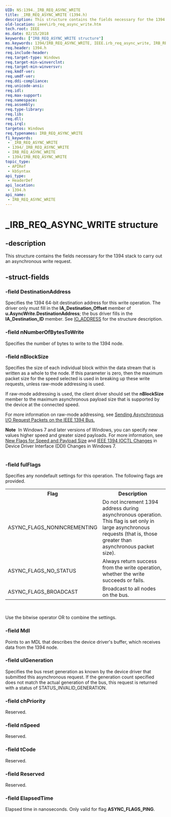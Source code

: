 ```yaml
---
UID: NS:1394._IRB_REQ_ASYNC_WRITE
title: _IRB_REQ_ASYNC_WRITE (1394.h)
description: This structure contains the fields necessary for the 1394 stack to carry out an asynchronous write request.
old-location: ieee\irb_req_async_write.htm
tech.root: IEEE
ms.date: 02/15/2018
keywords: ["IRB_REQ_ASYNC_WRITE structure"]
ms.keywords: 1394/IRB_REQ_ASYNC_WRITE, IEEE.irb_req_async_write, IRB_REQ_ASYNC_WRITE, IRB_REQ_ASYNC_WRITE structure [Buses], _IRB_REQ_ASYNC_WRITE
req.header: 1394.h
req.include-header: 
req.target-type: Windows
req.target-min-winverclnt: 
req.target-min-winversvr: 
req.kmdf-ver: 
req.umdf-ver: 
req.ddi-compliance: 
req.unicode-ansi: 
req.idl: 
req.max-support: 
req.namespace: 
req.assembly: 
req.type-library: 
req.lib: 
req.dll: 
req.irql: 
targetos: Windows
req.typenames: IRB_REQ_ASYNC_WRITE
f1_keywords:
 - _IRB_REQ_ASYNC_WRITE
 - 1394/_IRB_REQ_ASYNC_WRITE
 - IRB_REQ_ASYNC_WRITE
 - 1394/IRB_REQ_ASYNC_WRITE
topic_type:
 - APIRef
 - kbSyntax
api_type:
 - HeaderDef
api_location:
 - 1394.h
api_name:
 - IRB_REQ_ASYNC_WRITE
---
```


# _IRB_REQ_ASYNC_WRITE structure


## -description

This structure contains the fields necessary for the 1394 stack to carry out an asynchronous write request.

## -struct-fields

### -field DestinationAddress

Specifies the 1394 64-bit destination address for this write operation. The driver only must fill in the <b>IA_Destination_Offset</b> member of <b>u.AsyncWrite.DestinationAddress</b>; the bus driver fills in the <b>IA_Destination_ID</b> member. See <a href="/windows-hardware/drivers/ddi/1394/ns-1394-_io_address">IO_ADDRESS</a> for the structure description.

### -field nNumberOfBytesToWrite

Specifies the number of bytes to write to the 1394 node.

### -field nBlockSize

Specifies the size of each individual block within the data stream that is written as a whole to the node. If this parameter is zero, then the maximum packet size for the speed selected is used in breaking up these write requests, unless raw-mode addressing is used.



If raw-mode addressing is used, the client driver should set the <b>nBlockSize</b> member to the maximum asynchronous payload size that is supported by the device at the connected speed. 

For more information on raw-mode addressing, see <a href="/windows-hardware/drivers/ieee/sending-asynchronous-i-o-request-packets-on-the-ieee-1394-bus">Sending Asynchronous I/O Request Packets on the IEEE 1394 Bus.</a>


<div class="alert"><b>Note</b>  In Windows 7 and later versions of Windows, you can specify new values higher speed and  greater sized payloads. For more information, see <a href="/windows-hardware/drivers/ieee/device-driver-interface--ddi--changes-in-windows-7">New Flags for Speed and Payload Size</a> and <a href="/windows-hardware/drivers/ieee/device-driver-interface--ddi--changes-in-windows-7">IEEE 1394 IOCTL Changes</a> in Device Driver Interface (DDI) Changes in Windows 7.</div>
<div> </div>

### -field fulFlags

Specifies any nondefault settings for this operation. The following flags are provided.

<table>
<tr>
<th>Flag</th>
<th>Description</th>
</tr>
<tr>
<td>
 ASYNC_FLAGS_NONINCREMENTING

</td>
<td>
Do not increment 1394 address during asynchronous operation. This flag is set only in large asynchronous requests (that is, those greater than asynchronous packet size).

</td>
</tr>
<tr>
<td>
ASYNC_FLAGS_NO_STATUS

</td>
<td>
Always return success from the write operation, whether the write succeeds or fails.

</td>
</tr>
<tr>
<td>
ASYNC_FLAGS_BROADCAST

</td>
<td>
Broadcast to all nodes on the bus.

</td>
</tr>
</table>
 

Use the bitwise operator OR to combine the settings.

### -field Mdl

Points to an MDL that describes the device driver's buffer, which receives data from the 1394 node.

### -field ulGeneration

Specifies the bus reset generation as known by the device driver that submitted this asynchronous request. If the generation count specified does not match the actual generation of the bus, this request is returned with a status of STATUS_INVALID_GENERATION.

### -field chPriority

Reserved.

### -field nSpeed

Reserved.

### -field tCode

Reserved.

### -field Reserved

Reserved.

### -field ElapsedTime

Elapsed time in nanoseconds. Only valid for flag <b>ASYNC_FLAGS_PING</b>.
